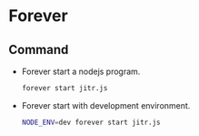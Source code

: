 # Forever

## Command

* Forever start a nodejs program.
  ```bash
  forever start jitr.js
  ```

* Forever start with development environment.
  ```bash
  NODE_ENV=dev forever start jitr.js
  ```



